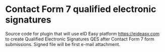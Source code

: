 # Contact Form 7 qualified electronic signatures

Source code for plugin that will use eID Easy platform https://eideasy.com to create Qualified Electronic Signatures QES after Contact Form 7 form submissions. Signed file will be first e-mail attachment.

